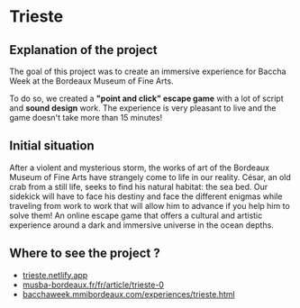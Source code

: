 # Trieste

## Explanation of the project

The goal of this project was to create an immersive experience for Baccha Week at the Bordeaux Museum of Fine Arts.

To do so, we created a **"point and click" escape game** with a lot of script and **sound design** work. The experience is very pleasant to live and the game doesn't take more than 15 minutes!

## Initial situation

After a violent and mysterious storm, the works of art of the Bordeaux Museum of Fine Arts have strangely come to life in our reality. César, an old crab from a still life, seeks to find his natural habitat: the sea bed. Our sidekick will have to face his destiny and face the different enigmas while traveling from work to work that will allow him to advance if you help him to solve them! An online escape game that offers a cultural and artistic experience around a dark and immersive universe in the ocean depths.

## Where to see the project ?

- [trieste.netlify.app](https://trieste.netlify.app)
- [musba-bordeaux.fr/fr/article/trieste-0](http://www.musba-bordeaux.fr/fr/article/trieste-0)
- [bacchaweek.mmibordeaux.com/experiences/trieste.html](https://bacchaweek.mmibordeaux.com/experiences/trieste.html)

